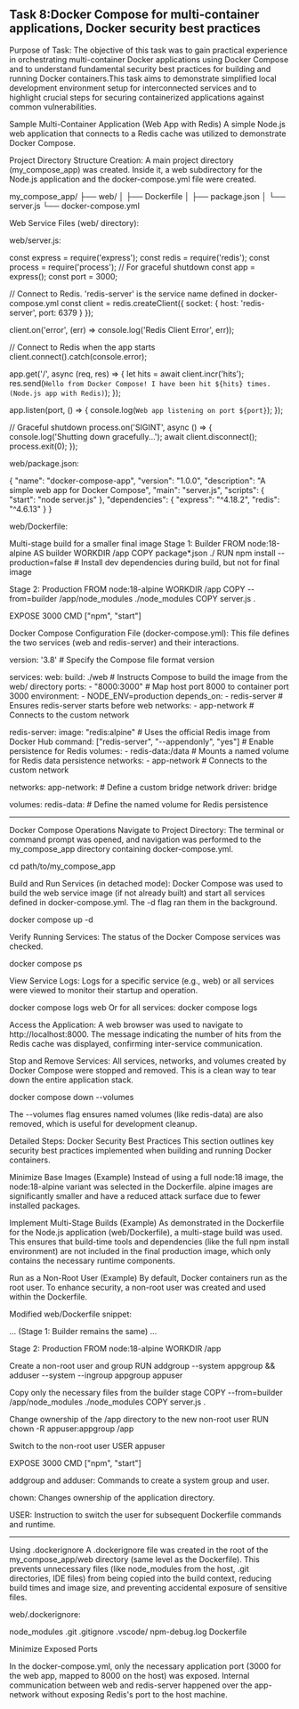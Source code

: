 Task 8:Docker Compose for multi-container applications, Docker security best practices
----------------------------------------------------------------------------------------------------------------------------------------------------------------
Purpose of Task:
The objective of this task was to gain practical experience in orchestrating multi-container Docker applications using Docker Compose and to understand fundamental security best practices for building and 
running Docker containers.This task aims to demonstrate simplified local development environment setup for interconnected services and to highlight crucial steps for securing containerized applications against 
common vulnerabilities.

Sample Multi-Container Application (Web App with Redis)
A simple Node.js web application that connects to a Redis cache was utilized to demonstrate Docker Compose.

Project Directory Structure Creation:
A main project directory (my_compose_app) was created. Inside it, a web subdirectory for the Node.js application and the docker-compose.yml file were created.

my_compose_app/
├── web/
│   ├── Dockerfile
│   ├── package.json
│   └── server.js
└── docker-compose.yml

Web Service Files (web/ directory):

web/server.js:

const express = require('express');
const redis = require('redis');
const process = require('process'); // For graceful shutdown
const app = express();
const port = 3000;

// Connect to Redis. 'redis-server' is the service name defined in docker-compose.yml
const client = redis.createClient({
    socket: {
        host: 'redis-server',
        port: 6379
    }
});

client.on('error', (err) => console.log('Redis Client Error', err));

// Connect to Redis when the app starts
client.connect().catch(console.error);

app.get('/', async (req, res) => {
    let hits = await client.incr('hits');
    res.send(`Hello from Docker Compose! I have been hit ${hits} times. (Node.js app with Redis)`);
});

app.listen(port, () => {
    console.log(`Web app listening on port ${port}`);
});

// Graceful shutdown
process.on('SIGINT', async () => {
    console.log('Shutting down gracefully...');
    await client.disconnect();
    process.exit(0);
});

web/package.json:

{
  "name": "docker-compose-app",
  "version": "1.0.0",
  "description": "A simple web app for Docker Compose",
  "main": "server.js",
  "scripts": {
    "start": "node server.js"
  },
  "dependencies": {
    "express": "^4.18.2",
    "redis": "^4.6.13"
  }
}

web/Dockerfile:

Multi-stage build for a smaller final image
Stage 1: Builder
FROM node:18-alpine AS builder
WORKDIR /app
COPY package*.json ./
RUN npm install --production=false # Install dev dependencies during build, but not for final image

Stage 2: Production
FROM node:18-alpine
WORKDIR /app
COPY --from=builder /app/node_modules ./node_modules
COPY server.js .

EXPOSE 3000
CMD ["npm", "start"]

Docker Compose Configuration File (docker-compose.yml):
This file defines the two services (web and redis-server) and their interactions.

version: '3.8' # Specify the Compose file format version

services:
  web:
    build: ./web # Instructs Compose to build the image from the web/ directory
    ports:
      - "8000:3000" # Map host port 8000 to container port 3000
    environment:
      - NODE_ENV=production
    depends_on:
      - redis-server # Ensures redis-server starts before web
    networks:
      - app-network # Connects to the custom network

  redis-server:
    image: "redis:alpine" # Uses the official Redis image from Docker Hub
    command: ["redis-server", "--appendonly", "yes"] # Enable persistence for Redis
    volumes:
      - redis-data:/data # Mounts a named volume for Redis data persistence
    networks:
      - app-network # Connects to the custom network

networks:
  app-network: # Define a custom bridge network
    driver: bridge

volumes:
  redis-data: # Define the named volume for Redis persistence
  
-----------------------------------------------------------------------------------------------------------------------------------------------------------------------------------------------------------------
Docker Compose Operations
Navigate to Project Directory:
The terminal or command prompt was opened, and navigation was performed to the my_compose_app directory containing docker-compose.yml.

cd path/to/my_compose_app

Build and Run Services (in detached mode):
Docker Compose was used to build the web service image (if not already built) and start all services defined in docker-compose.yml. The -d flag ran them in the background.

docker compose up -d

Verify Running Services:
The status of the Docker Compose services was checked.

docker compose ps

View Service Logs:
Logs for a specific service (e.g., web) or all services were viewed to monitor their startup and operation.

docker compose logs web
 Or for all services:
 docker compose logs

Access the Application:
A web browser was used to navigate to http://localhost:8000. The message indicating the number of hits from the Redis cache was displayed, confirming inter-service communication.

Stop and Remove Services:
All services, networks, and volumes created by Docker Compose were stopped and removed. This is a clean way to tear down the entire application stack.

docker compose down --volumes

The --volumes flag ensures named volumes (like redis-data) are also removed, which is useful for development cleanup.

 Detailed Steps: Docker Security Best Practices
This section outlines key security best practices implemented when building and running Docker containers.

Minimize Base Images (Example)
Instead of using a full node:18 image, the node:18-alpine variant was selected in the Dockerfile. alpine images are significantly smaller and have a reduced attack surface due to fewer installed packages.

Implement Multi-Stage Builds (Example)
As demonstrated in the Dockerfile for the Node.js application (web/Dockerfile), a multi-stage build was used. This ensures that build-time tools and dependencies (like the full npm install environment) are not 
included in the final production image, which only contains the necessary runtime components.

Run as a Non-Root User (Example)
By default, Docker containers run as the root user. To enhance security, a non-root user was created and used within the Dockerfile.

Modified web/Dockerfile snippet:

 ... (Stage 1: Builder remains the same) ...

Stage 2: Production
FROM node:18-alpine
WORKDIR /app

 Create a non-root user and group
RUN addgroup --system appgroup && adduser --system --ingroup appgroup appuser

Copy only the necessary files from the builder stage
COPY --from=builder /app/node_modules ./node_modules
COPY server.js .

Change ownership of the /app directory to the new non-root user
RUN chown -R appuser:appgroup /app

Switch to the non-root user
USER appuser

EXPOSE 3000
CMD ["npm", "start"]

addgroup and adduser: Commands to create a system group and user.

chown: Changes ownership of the application directory.

USER: Instruction to switch the user for subsequent Dockerfile commands and runtime.

-------------------------------------------------------------------------------------------------------------------------------------------------------------------------------------------------------------------
 Using .dockerignore
A .dockerignore file was created in the root of the my_compose_app/web directory (same level as the Dockerfile). This prevents unnecessary files (like node_modules from the host, .git directories, IDE files) 
from being copied into the build context, reducing build times and image size, and preventing accidental exposure of sensitive files.

web/.dockerignore:

node_modules
.git
.gitignore
.vscode/
npm-debug.log
Dockerfile

Minimize Exposed Ports

In the docker-compose.yml, only the necessary application port (3000 for the web app, mapped to 8000 on the host) was exposed. Internal communication between web and redis-server happened over the app-network without exposing Redis's port to the host machine.
